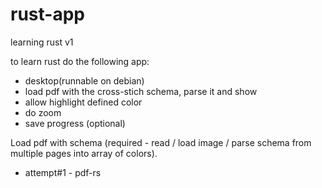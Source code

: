 # rust-app
learning rust v1

to learn rust do the following app:
* desktop(runnable on debian)
* load pdf with the cross-stich schema, parse it and show
* allow highlight defined color
* do zoom
* save progress (optional)

Load pdf with schema (required - read / load image / parse schema from multiple pages into array of colors).
* attempt#1 - pdf-rs